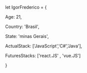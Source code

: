 let IgorFrederico = {

Age: 21,

Country: 'Brasil',

State: 'minas Gerais',

ActualStack: ['JavaScript','C#','Java'],

FuturesStacks: ['react.JS' , 'vue.JS']

}

